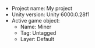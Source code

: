 <!-- UNITY CODE ASSIST INSTRUCTIONS START -->
- Project name: My project
- Unity version: Unity 6000.0.28f1
- Active game object:
  - Name: Miner
  - Tag: Untagged
  - Layer: Default
<!-- UNITY CODE ASSIST INSTRUCTIONS END -->